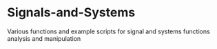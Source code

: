 # Signals-and-Systems
Various functions and example scripts for signal and systems functions analysis and manipulation
